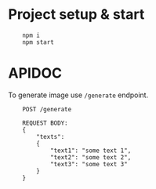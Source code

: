 # Project setup & start
```
    npm i
    npm start
```

# APIDOC
To generate image use `/generate` endpoint.
```
    POST /generate

    REQUEST BODY:
    {
        "texts": 
        {
            "text1": "some text 1",
            "text2": "some text 2",
            "text3": "some text 3"
        }
    }
```